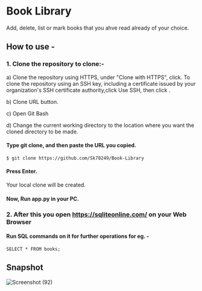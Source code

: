 # Book Library
 Add, delete, list or mark books that you ahve read already of your choice.

 ## How to use - 
 ### 1. Clone the repository to clone:-
 
a) Clone the repository using HTTPS, under "Clone with HTTPS", click. To clone the repository using an SSH key, 
   including a certificate issued by your organization's SSH certificate authority,click Use SSH, then click .
 
b) Clone URL button.
 
c) Open Git Bash

d) Change the current working directory to the location where you want the cloned directory to be made.

#### Type git clone, and then paste the URL you copied.
    $ git clone https://github.com/Sk70249/Book-Library    
#### Press Enter.
Your local clone will be created.
#### Now, Run app.py in your PC.

### 2. After this you open https://sqliteonline.com/ on your Web Browser 
#### Run SQL commands on it for further operations for eg. -
    SELECT * FROM books;
 
 ## Snapshot
![Screenshot (92)](https://user-images.githubusercontent.com/48255425/71517966-78061b80-28d6-11ea-8dd8-9d5c5e446c49.png)





 
 
